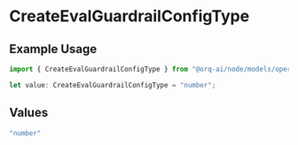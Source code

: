 # CreateEvalGuardrailConfigType

## Example Usage

```typescript
import { CreateEvalGuardrailConfigType } from "@orq-ai/node/models/operations";

let value: CreateEvalGuardrailConfigType = "number";
```

## Values

```typescript
"number"
```